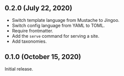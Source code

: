 ## 0.2.0 (July 22, 2020)

- Switch template language from Mustache to Jingoo.
- Switch config language from YAML to TOML.
- Require frontmatter.
- Add the `serve` command for serving a site.
- Add taxonomies.

## 0.1.0 (October 15, 2020)

Initial release.
